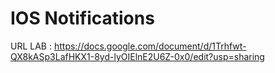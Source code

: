 # IOS Notifications

URL LAB : https://docs.google.com/document/d/1Trhfwt-QX8kASp3LafHKX1-8yd-lyOIElnE2U6Z-0x0/edit?usp=sharing

